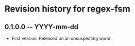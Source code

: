 # Revision history for regex-fsm

## 0.1.0.0  -- YYYY-mm-dd

* First version. Released on an unsuspecting world.
